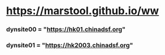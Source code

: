 # https://marstool.github.io/ww

### dynsite00 = "https://hk01.chinadsf.org"
### dynsite01 = "https://hk2003.chinadsf.org"
